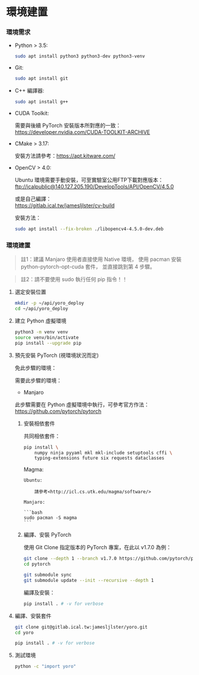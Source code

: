 # 環境建置

### 環境需求

-   Python > 3.5:

    ```bash
    sudo apt install python3 python3-dev python3-venv
    ```

-   Git:

    ```bash
    sudo apt install git
    ```

-   C++ 編譯器:

    ```bash
    sudo apt install g++
    ```

-   CUDA Toolkit:

    需要與後續 PyTorch 安裝版本所對應的一致：  
    <https://developer.nvidia.com/CUDA-TOOLKIT-ARCHIVE>

-   CMake > 3.17:

    安裝方法請參考：<https://apt.kitware.com/>

-   OpenCV > 4.0:

    Ubuntu 環境需要手動安裝，可至實驗室公用FTP下載對應版本：  
    <ftp://icalpublic@140.127.205.190/DevelopTools/API/OpenCV/4.5.0>

    或是自己編譯：  
    <https://gitlab.ical.tw/jamesljlster/cv-build>

    安裝方法：  

    ```bash
    sudo apt install --fix-broken ./libopencv4-4.5.0-dev.deb
    ```

### 環境建置

> 註1：建議 Manjaro 使用者直接使用 Native 環境，
> 使用 pacman 安裝 python-pytorch-opt-cuda 套件，
> 並直接跳到第 4 步驟。

> 註2：請不要使用 sudo 執行任何 pip 指令！！

1.  選定安裝位置

    ```bash
    mkdir -p ~/api/yoro_deploy
    cd ~/api/yoro_deploy
    ```

2.  建立 Python 虛擬環境

    ```bash
    python3 -m venv venv
    source venv/bin/activate
    pip install --upgrade pip
    ```

3.  預先安裝 PyTorch (視環境狀況而定)

    免此步驟的環境：

    需要此步驟的環境：

    -   Manjaro

    此步驟需要在 Python 虛擬環境中執行，可參考官方作法：  
    <https://github.com/pytorch/pytorch>

    1.  安裝相依套件

        共同相依套件：

        ```bash
        pip install \
            numpy ninja pyyaml mkl mkl-include setuptools cffi \
            typing-extensions future six requests dataclasses
        ```

        Magma:

            Ubuntu:

                請參考<http://icl.cs.utk.edu/magma/software/>

            Manjaro:

            ```bash
            sudo pacman -S magma
            ```

    2.  編譯、安裝 PyTorch

        使用 Git Clone 指定版本的 PyTorch 專案，在此以 v1.7.0 為例：

        ```bash
        git clone --depth 1 --branch v1.7.0 https://github.com/pytorch/pytorch.git
        cd pytorch

        git submodule sync
        git submodule update --init --recursive --depth 1
        ```

        編譯及安裝：

        ```bash
        pip install . # -v for verbose
        ```

4.  編譯、安裝套件

    ```bash
    git clone git@gitlab.ical.tw:jamesljlster/yoro.git
    cd yoro

    pip install . # -v for verbose
    ```

5.  測試環境

    ```bash
    python -c "import yoro"
    ```
